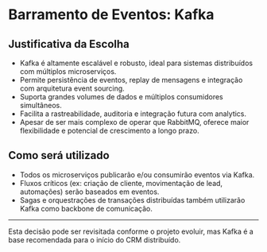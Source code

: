 # Barramento de Eventos: Kafka

## Justificativa da Escolha

- Kafka é altamente escalável e robusto, ideal para sistemas distribuídos com múltiplos microserviços.
- Permite persistência de eventos, replay de mensagens e integração com arquitetura event sourcing.
- Suporta grandes volumes de dados e múltiplos consumidores simultâneos.
- Facilita a rastreabilidade, auditoria e integração futura com analytics.
- Apesar de ser mais complexo de operar que RabbitMQ, oferece maior flexibilidade e potencial de crescimento a longo prazo.

## Como será utilizado
- Todos os microserviços publicarão e/ou consumirão eventos via Kafka.
- Fluxos críticos (ex: criação de cliente, movimentação de lead, automações) serão baseados em eventos.
- Sagas e orquestrações de transações distribuídas também utilizarão Kafka como backbone de comunicação.

---

Esta decisão pode ser revisitada conforme o projeto evoluir, mas Kafka é a base recomendada para o início do CRM distribuído.
